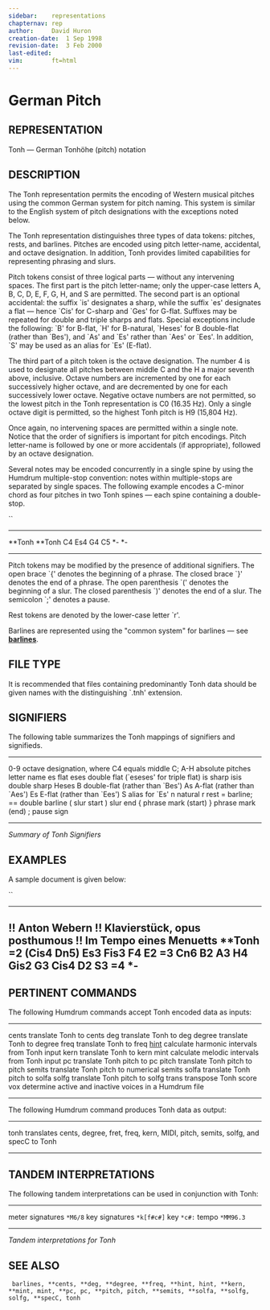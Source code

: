 ```yaml
---
sidebar:	representations
chapternav:	rep
author:		David Huron
creation-date:	1 Sep 1998
revision-date:	3 Feb 2000
last-edited:	
vim:		ft=html
---
```



German Pitch
=======================================

## REPRESENTATION ##

<span class="rep">Tonh</span> &mdash; German Tonhöhe (pitch) notation

## DESCRIPTION ##

The <span class="rep">Tonh</span> representation permits the encoding of Western
musical pitches using the common German system for pitch naming. This
system is similar to the English system of pitch designations with the
exceptions noted below.

The <span class="rep">Tonh</span> representation distinguishes three types of data
tokens: pitches, rests, and barlines. Pitches are encoded using pitch
letter-name, accidental, and octave designation. In addition,
<span class="rep">Tonh</span> provides limited capabilities for representing phrasing
and slurs.

Pitch tokens consist of three logical parts &mdash; without any
intervening spaces. The first part is the pitch letter-name; only the
upper-case letters A, B, C, D, E, F, G, H, and S are permitted. The
second part is an optional accidental: the suffix \`is\' designates a
sharp, while the suffix \`es\' designates a flat &mdash; hence \`Cis\' for
C-sharp and \`Ges\' for G-flat. Suffixes may be repeated for double
and triple sharps and flats. Special exceptions include the following:
\`B\' for B-flat, \`H\' for B-natural, \`Heses\' for B double-flat
(rather than \`Bes\'), and \`As\' and \`Es\' rather than \`Aes\' or
\`Ees\'. In addition, \`S\' may be used as an alias for \`Es\'
(E-flat).

The third part of a pitch token is the octave designation. The number
4 is used to designate all pitches between middle C and the H a major
seventh above, inclusive. Octave numbers are incremented by one for
each successively higher octave, and are decremented by one for each
successively lower octave. Negative octave numbers are not permitted,
so the lowest pitch in the <span class="rep">Tonh</span> representation is C0 (16.35
Hz). Only a single octave digit is permitted, so the highest
<span class="rep">Tonh</span> pitch is H9 (15,804 Hz).

Once again, no intervening spaces are permitted within a single note.
Notice that the order of signifiers is important for pitch encodings.
Pitch letter-name is followed by one or more accidentals (if
appropriate), followed by an octave designation.

Several notes may be encoded concurrently in a single spine by using
the Humdrum multiple-stop convention: notes within multiple-stops are
separated by single spaces. The following example encodes a C-minor
chord as four pitches in two <span class="rep">Tonh</span> spines &mdash; each spine
containing a double-stop.

``

---------- ----------
\*\*Tonh   \*\*Tonh
C4 Es4     G4 C5
\*-        \*-
---------- ----------

Pitch tokens may be modified by the presence of additional signifiers.
The open brace \`{\' denotes the beginning of a phrase. The closed
brace \`}\' denotes the end of a phrase. The open parenthesis \`(\'
denotes the beginning of a slur. The closed parenthesis \`)\' denotes
the end of a slur. The semicolon \`;\' denotes a pause.

Rest tokens are denoted by the lower-case letter \`r\'.

Barlines are represented using the \"common system\" for barlines &mdash;
see [**barlines**](barlines.rep.html).

## FILE TYPE ##

It is recommended that files containing predominantly <span class="rep">Tonh</span> data
should be given names with the distinguishing \`.tnh\' extension.

## SIGNIFIERS ##

The following table summarizes the <span class="rep">Tonh</span> mappings of signifiers
and signifieds.

------- -----------------------------------------------
0-9     octave designation, where C4 equals middle C;
A-H     absolute pitches letter name
es      flat
eses    double flat (\`eseses\' for triple flat)
is      sharp
isis    double sharp
Heses   B double-flat (rather than \`Bes\')
As      A-flat (rather than \`Aes\')
Es      E-flat (rather than \`Ees\')
S       alias for \`Es\'
n       natural
r       rest
=       barline; == double barline
(       slur start
)       slur end
{       phrase mark (start)
}       phrase mark (end)
;       pause sign
------- -----------------------------------------------

*Summary of <span class="rep">Tonh</span> Signifiers*

## EXAMPLES ##

A sample document is given below:

``

----------------------------------
!! Anton Webern
!! Klavierstück, opus posthumous
!! Im Tempo eines Menuetts
\*\*Tonh
=2
(Cis4
Dn5)
Es3
Fis3
F4
E2
=3
Cn6
B2 A3
H4
Gis2 G3
Cis4
D2 S3
=4
\*-
----------------------------------

## PERTINENT COMMANDS ##

The following Humdrum commands accept <span class="rep">Tonh</span> encoded data as
inputs:

-- --------------------------------------- ----------------------------------------------------------
<span class="tool">cents</span>     translate <span class="rep">Tonh</span> to <span class="rep">cents</span>
<span class="tool">deg</span>         translate <span class="rep">Tonh</span> to <span class="rep">deg</span>
<span class="tool">degree</span>   translate <span class="rep">Tonh</span> to <span class="rep">degree</span>
<span class="tool">freq</span>       translate <span class="rep">Tonh</span> to <span class="rep">freq</span>
[<span class="tool">hint</span>](../commands/hints.html)      calculate harmonic intervals from <span class="rep">Tonh</span> input
<span class="tool">kern</span>       translate <span class="rep">Tonh</span> to <span class="rep">kern</span>
<span class="tool">mint</span>       calculate melodic intervals from <span class="rep">Tonh</span> input
<span class="tool">pc</span>           translate <span class="rep">Tonh</span> pitch to <span class="rep">pc</span>
<span class="tool">pitch</span>     translate <span class="rep">Tonh</span> pitch to <span class="rep">pitch</span>
<span class="tool">semits</span>   translate <span class="rep">Tonh</span> pitch to numerical <span class="rep">semits</span>
<span class="tool">solfa</span>     translate <span class="rep">Tonh</span> pitch to <span class="rep">solfa</span>
<span class="tool">solfg</span>     translate <span class="rep">Tonh</span> pitch to <span class="rep">solfg</span>
<span class="tool">trans</span>     transpose <span class="rep">Tonh</span> score
<span class="tool">vox</span>         determine active and inactive voices in a Humdrum file

-- --------------------------------------- ----------------------------------------------------------

The following Humdrum command produces <span class="rep">Tonh</span> data as output:

-- ----------------------------------- -----------------------------------------------------------------------------------------------------------------------------------------------------------------------------------
<span class="tool">tonh</span>   translates <span class="rep">cents</span>, <span class="rep">degree</span>, <span class="rep">fret</span>, <span class="rep">freq</span>, <span class="rep">kern</span>, <span class="rep">MIDI</span>, <span class="rep">pitch</span>, <span class="rep">semits</span>, <span class="rep">solfg</span>, and <span class="rep">specC</span> to <span class="rep">Tonh</span>
-- ----------------------------------- -----------------------------------------------------------------------------------------------------------------------------------------------------------------------------------

## TANDEM INTERPRETATIONS ##

The following tandem interpretations can be used in conjunction with
<span class="rep">Tonh</span>:

------------------ ------------
meter signatures   `*M6/8`
key signatures     `*k[f#c#]`
key                `*c#:`
tempo              `*MM96.3`
------------------ ------------

*Tandem interpretations for <span class="rep">Tonh</span>*

## SEE ALSO ##

` barlines, **cents, **deg, **degree, **freq, **hint, hint, **kern, **mint, mint, **pc, pc, **pitch, pitch, **semits, **solfa, **solfg, solfg, **specC, tonh`

